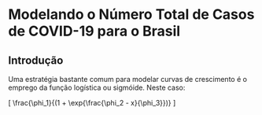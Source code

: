 Modelando o Número Total de Casos de COVID-19 para o Brasil
================

## Introdução

Uma estratégia bastante comum para modelar curvas de crescimento é o
emprego da função logística ou sigmóide. Neste caso:

\[ \frac{\phi_1}{(1 + \exp{\frac{\phi_2 - x}{\phi_3}})} \]
